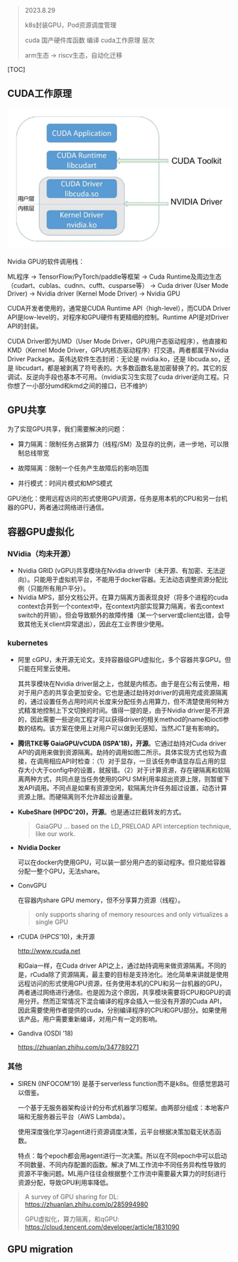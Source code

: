> 2023.8.29
>
> k8s封装GPU，Pod资源调度管理
>
> cuda 国产硬件库函数 编译 cuda工作原理 层次
>
> arm生态 -> riscv生态，自动化迁移

[TOC]

## CUDA工作原理

<img src="./pic/032zh3rohx.jpeg" alt="032zh3rohx" style="zoom:50%;" />

Nvidia GPU的软件调用栈：

ML程序 -> TensorFlow/PyTorch/paddle等框架 -> Cuda Runtime及周边生态（cudart、cublas、cudnn、cufft、cusparse等） -> Cuda driver (User Mode Driver) -> Nvidia driver (Kernel Mode Driver) -> Nvidia GPU

CUDA开发者使用的，通常是CUDA Runtime API（high-level），而CUDA Driver API是low-level的，对程序和GPU硬件有更精细的控制。Runtime API是对Driver API的封装。

CUDA Driver即为UMD（User Mode Driver，GPU用户态驱动程序），他直接和KMD（Kernel Mode Driver，GPU内核态驱动程序）打交道。两者都属于Nvidia Driver Package。英伟达软件生态封闭：无论是 nvidia.ko，还是 libcuda.so，还是 libcudart，都是被剥离了符号表的。大多数函数名是加密替换了的。其它的反调试、反逆向手段也基本不可用。（nvidia实习生实现了cuda driver逆向工程。只你想了一小部分umd和kmd之间的接口，已不维护）

## GPU共享

为了实现GPU共享，我们需要解决的问题：

- 算力隔离：限制任务占据算力（线程/SM）及显存的比例，进一步地，可以限制总线带宽

- 故障隔离：限制一个任务产生故障后的影响范围

- 并行模式：时间片模式和MPS模式

GPU池化：使用远程访问的形式使用GPU资源，任务是用本机的CPU和另一台机器的GPU，两者通过网络进行通信。

## 容器GPU虚拟化

### NVidia（均未开源）

- Nvidia GRID (vGPU)共享模块在Nvidia driver中（未开源、有加密、无法逆向）。只能用于虚拟机平台，不能用于docker容器。无法动态调整资源分配比例（只能所有用户平分）。
- Nvidia MPS，部分文档公开。在算力隔离方面表现良好（将多个进程的cuda context合并到一个context中，在context内部实现算力隔离，省去context switch的开销）。但会导致额外的故障传播（某一个server或client出错，会导致其他无关client异常退出），因此在工业界很少使用。

### kubernetes

- 阿里 cGPU，未开源无论文。支持容器级GPU虚拟化，多个容器共享GPU。但只能在阿里云使用。

  其共享模块在Nvidia driver层之上，也就是内核态。由于是在公有云使用，相对于用户态的共享会更加安全。它也是通过劫持对driver的调用完成资源隔离的，通过设置任务占用时间片长度来分配任务占用算力，但不清楚使用何种方式精准地控制上下文切换的时间。值得一提的是，由于Nvidia driver是不开源的，因此需要一些逆向工程才可以获得driver的相关method的name和ioctl参数的结构。该方案在使用上对用户可以做到无感知，当然JCT是有影响的。

- **腾讯TKE等 GaiaGPU/vCUDA (ISPA'18)，开源**。它通过劫持对Cuda driver API的调用来做到资源隔离。劫持的调用如图二所示。具体实现方式也较为直接，在调用相应API时检查：（1）对于显存，一旦该任务申请显存后占用的显存大小大于config中的设置，就报错。（2）对于计算资源，存在硬隔离和软隔离两种方式，共同点是当任务使用的GPU SM利用率超出资源上限，则暂缓下发API调用。不同点是如果有资源空闲，软隔离允许任务超过设置，动态计算资源上限。而硬隔离则不允许超出设置量。

- **KubeShare (HPDC'20)，开源**。也是通过拦截转发的方式。

  > GaiaGPU ... based on the LD_PRELOAD API interception technique, like our work.

- **Nvidia Docker**

  可以在docker内使用GPU，可以装一部分用户态的驱动程序。但只能给容器分配一整个GPU，无法share。

- ConvGPU

  在容器内share GPU memory，但不分享算力资源（线程）。

  > only supports sharing of memory resources and only virtualizes a single GPU

- rCUDA (HPCS'10)，未开源

  http://www.rcuda.net

  和Gaia一样，在Cuda driver API之上，通过劫持调用来做资源隔离。不同的是，rCuda除了资源隔离，最主要的目标是支持池化。池化简单来讲就是使用远程访问的形式使用GPU资源，任务使用本机的CPU和另一台机器的GPU，两者通过网络进行通信。也是因为这个原因，共享模块需要将CPU和GPU的调用分开。然而正常情况下混合编译的程序会插入一些没有开源的Cuda API，因此需要使用作者提供的cuda，分别编译程序的CPU和GPU部分。如果使用该产品，用户需要重新编译，对用户有一定的影响。

- Gandiva (OSDI ’18)

  https://zhuanlan.zhihu.com/p/347789271

### 其他

- SIREN (INFOCOM'19) 是基于serverless function而不是k8s。但感觉思路可以借鉴。

  一个基于无服务器架构设计的分布式机器学习框架。由两部分组成：本地客户端和无服务器云平台（AWS Lambda）。

  使用深度强化学习agent进行资源调度决策，云平台根据决策加载无状态函数。

  特点：每个epoch都会用agent进行一次决策。所以在不同epoch中可以启动不同数量、不同内存配置的函数。解决了ML工作流中不同任务异构性导致的资源不平衡问题。ML用户往往会根据整个工作流中需要最大算力的时刻进行资源分配，导致GPU利用率降低。

> A survey of GPU sharing for DL: https://zhuanlan.zhihu.com/p/285994980
>
> GPU虚拟化，算力隔离，和qGPU: https://cloud.tencent.com/developer/article/1831090

## GPU migration

